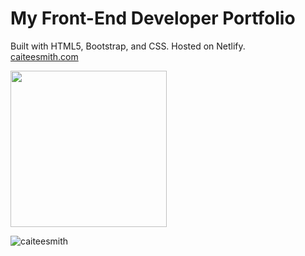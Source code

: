 # My Front-End Developer Portfolio
Built with HTML5, Bootstrap, and CSS. Hosted on Netlify.<br>
[caiteesmith.com](caiteesmith.com)

<img src="https://user-images.githubusercontent.com/7319667/223213704-dfd189d9-fbca-4e4b-91e6-8612abe6c69f.svg" width="250">

![caiteesmith](https://user-images.githubusercontent.com/7319667/223213448-bc4d20c2-de08-49b0-b26a-0a88387a7bdd.png)
